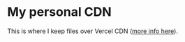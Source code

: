 # My personal CDN

This is where I keep files over Vercel CDN ([more info here](https://vercel.com/docs/concepts/edge-network/overview)).